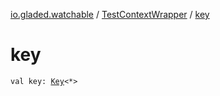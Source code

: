 [io.gladed.watchable](../index.md) / [TestContextWrapper](index.md) / [key](./key.md)

# key

`val key: `[`Key`](https://kotlinlang.org/api/latest/jvm/stdlib/kotlin.coroutines/-coroutine-context/-key/index.html)`<*>`
